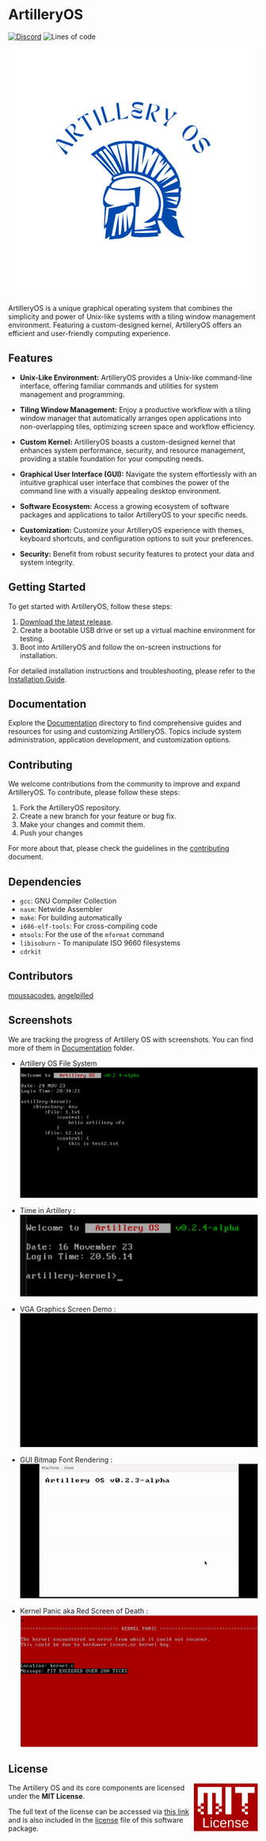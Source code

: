 # ArtilleryOS 
[![Discord](https://img.shields.io/discord/1148155381290369074?logo=Discord&label=Discord)](https://discord.gg/jgmtqrJshV)
![Lines of code](https://img.shields.io/tokei/lines/github/lvntky/ArtilleryOS)

![ArtilleryOS Logo](/docs/logo.png)

ArtilleryOS is a unique graphical operating system that combines the simplicity and power of Unix-like systems with a tiling window management environment. Featuring a custom-designed kernel, ArtilleryOS offers an efficient and user-friendly computing experience.

## Features

- **Unix-Like Environment:** ArtilleryOS provides a Unix-like command-line interface, offering familiar commands and utilities for system management and programming.

- **Tiling Window Management:** Enjoy a productive workflow with a tiling window manager that automatically arranges open applications into non-overlapping tiles, optimizing screen space and workflow efficiency.

- **Custom Kernel:** ArtilleryOS boasts a custom-designed kernel that enhances system performance, security, and resource management, providing a stable foundation for your computing needs.

- **Graphical User Interface (GUI):** Navigate the system effortlessly with an intuitive graphical user interface that combines the power of the command line with a visually appealing desktop environment.

- **Software Ecosystem:** Access a growing ecosystem of software packages and applications to tailor ArtilleryOS to your specific needs.

- **Customization:** Customize your ArtilleryOS experience with themes, keyboard shortcuts, and configuration options to suit your preferences.

- **Security:** Benefit from robust security features to protect your data and system integrity.

## Getting Started

To get started with ArtilleryOS, follow these steps:

1. [Download the latest release](https://github.com/lvntky/ArtilleryOS/releases).
2. Create a bootable USB drive or set up a virtual machine environment for testing.
3. Boot into ArtilleryOS and follow the on-screen instructions for installation.

For detailed installation instructions and troubleshooting, please refer to the [Installation Guide](docs/installation-guide.md).

## Documentation

Explore the [Documentation](docs/) directory to find comprehensive guides and resources for using and customizing ArtilleryOS. Topics include system administration, application development, and customization options.

## Contributing

We welcome contributions from the community to improve and expand ArtilleryOS. To contribute, please follow these steps:

1. Fork the ArtilleryOS repository.
2. Create a new branch for your feature or bug fix.
3. Make your changes and commit them.
4. Push your changes

For more about that, please check the guidelines in the [contributing](./docs/contributing.md) document.

## Dependencies

- `gcc`: GNU Compiler Collection
- `nasm`: Netwide Assembler
- `make`: For building automatically
- `i686-elf-tools`: For cross-compiling code
- `mtools`: For the use of the `mformat` command
- `libisoburn` - To manipulate ISO 9660 filesystems
- `cdrkit`

## Contributors

[moussacodes](https://github.com/moussacodes), [angelpilled](https://github.com/angelpilled)

## Screenshots
We are tracking the progress of Artillery OS with screenshots. You can find more of them in [Documentation](docs/) folder.

* Artillery OS File System
![FileSystem](docs/filesystem.png)
* Time in Artillery :<br>
![Time](docs/time.png)

* VGA Graphics Screen Demo :
![InitialGraphics](docs/screen_demo.gif)

* GUI Bitmap Font Rendering :
![Font](docs/font_render.gif)

* Kernel Panic aka Red Screen of Death :
![kernelPanic](docs/kernel_panic.png)



## License

<a href="https://opensource.org/licenses/MIT">
  <img align="right" height="96" alt="MIT License" src="/docs/mit.jpg" />
</a>

The Artillery OS and its core components are licensed under the **MIT License**.

The full text of the license can be accessed via [this link](https://opensource.org/licenses/MIT) and is also included in the [license](LICENSE) file of this software package.
